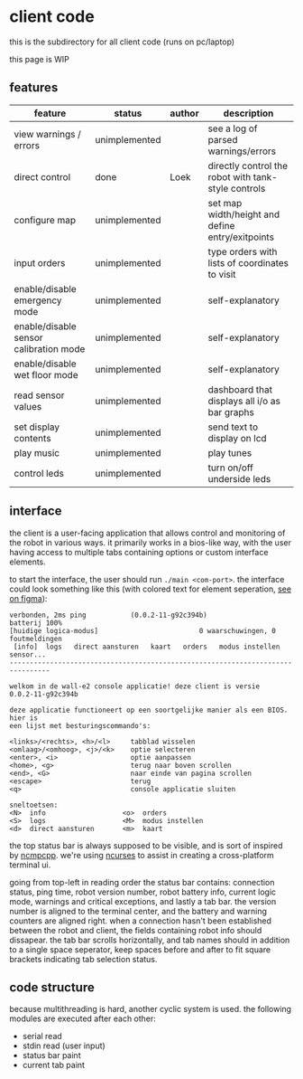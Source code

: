 # client code

this is the subdirectory for all client code (runs on pc/laptop)

this page is WIP

## features

|feature|status|author|description|
|-|-|-|-|
|view warnings / errors|unimplemented||see a log of parsed warnings/errors
|direct control|done|Loek|directly control the robot with tank-style controls
|configure map|unimplemented||set map width/height and define entry/exitpoints
|input orders|unimplemented||type orders with lists of coordinates to visit
|enable/disable emergency mode|unimplemented||self-explanatory
|enable/disable sensor calibration mode|unimplemented||self-explanatory
|enable/disable wet floor mode|unimplemented||self-explanatory
|read sensor values|unimplemented||dashboard that displays all i/o as bar graphs
|set display contents|unimplemented||send text to display on lcd
|play music|unimplemented||play tunes
|control leds|unimplemented||turn on/off underside leds

## interface

the client is a user-facing application that allows control and monitoring of
the robot in various ways. it primarily works in a bios-like way, with the user
having access to multiple tabs containing options or custom interface elements.

to start the interface, the user should run `./main <com-port>`. the interface
could look something like this (with colored text for element seperation, [see
on figma](https://www.figma.com/file/vZ6rQp2G1HBAmbdrkxIZJ3/terminal-app)):

```
verbonden, 2ms ping           (0.0.2-11-g92c394b)                  batterij 100%
[huidige logica-modus]                         0 waarschuwingen, 0 foutmeldingen
 [info]  logs   direct aansturen   kaart   orders   modus instellen   sensor...
--------------------------------------------------------------------------------

welkom in de wall-e2 console applicatie! deze client is versie
0.0.2-11-g92c394b

deze applicatie functioneert op een soortgelijke manier als een BIOS. hier is
een lijst met besturingscommando's:

<links>/<rechts>, <h>/<l>     tabblad wisselen
<omlaag>/<omhoog>, <j>/<k>    optie selecteren
<enter>, <i>                  optie aanpassen
<home>, <g>                   terug naar boven scrollen
<end>, <G>                    naar einde van pagina scrollen
<escape>                      terug
<q>                           console applicatie sluiten

sneltoetsen:
<N>  info                   <o>  orders
<S>  logs                   <M>  modus instellen
<d>  direct aansturen       <m>  kaart              

```

the top status bar is always supposed to be visible, and is sort of inspired by
[ncmpcpp](https://github.com/ncmpcpp/ncmpcpp). we're using
[ncurses](https://invisible-mirror.net/ncurses/ncurses.html) to assist in
creating a cross-platform terminal ui.

going from top-left in reading order the status bar contains: connection
status, ping time, robot version number, robot battery info, current logic
mode, warnings and critical exceptions, and lastly a tab bar. the version
number is aligned to the terminal center, and the battery and warning counters
are aligned right. when a connection hasn't been established between the robot
and client, the fields containing robot info should dissapear. the tab bar
scrolls horizontally, and tab names should in addition to a single space
seperator, keep spaces before and after to fit square brackets indicating tab
selection status.

## code structure

because multithreading is hard, another cyclic system is used. the following
modules are executed after each other:

- serial read
- stdin read (user input)
- status bar paint
- current tab paint

